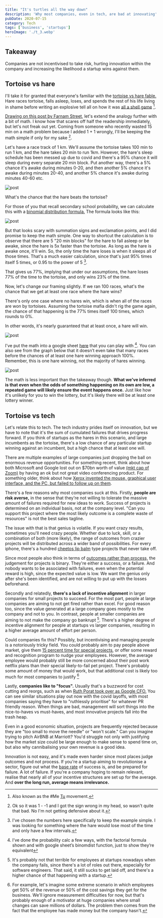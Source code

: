 ```yaml
---
title: "It's turtles all the way down"
description: 'Why most companies, even in tech, are bad at innovating'
pubDate: 2020-07-15
category: Tech
tags: ['business', 'startups']
heroImage: './t_3.webp'
---
```


## Takeaway

Companies are not incentivised to take risk, hurting innovation within the company and increasing the likelihood a startup wins against them.

## Tortoise vs hare

I'll take it for granted that everyone's familiar with the [tortoise vs hare fable.](http://read.gov/aesop/025.html 'aesop') Hare races tortoise, falls asleep, loses, and spends the rest of his life living in shame before writing an explosive tell all on how it was [all a shell game](https://en.wikipedia.org/wiki/Shell_game 'shell') [^1].

[Drawing on this post by Farnam Street](https://fs.blog/2016/07/james-march-the-trouble-with-genius/ 'FS'), let's extend the analogy further with a bit of math. I know how that scares off half the readership immediately, but let's not freak out yet. Coming from someone who recently wasted 15 min on a math problem because I added 1 + 1 wrongly, I'll be keeping the math simple if only for my sake [^2].

Let's have a race track of 1 km. We'll assume the tortoise takes 100 min to run 1 km, and the hare takes 20 min to run 1km. However, the hare's sleep schedule has been messed up due to covid and there's a 95% chance it will sleep during every separate 20 min block. Put another way, there's a 5% chance it's awake during minutes 0-20, and then another 5% chance it's awake during minutes 20-40, and another 5% chance it's awake during minutes 40-60 etc.

![post](./t_1.webp)

What's the chance that the hare beats the tortoise?

For those of you that recall secondary school probability, we can calculate this with a [binomial distribution formula.](https://online.stat.psu.edu/stat414/lesson/10/10.3 'binom') The formula looks like this:

![post](./t_2.webp)

But that looks scary with summation signs and exclamation points, and I did promise to keep the math simple. One way to shortcut the calculation is to observe that there are 5 "20 min blocks" for the hare to fall asleep or be awake, since the hare is 5x faster than the tortoise. As long as the hare is awake once, it'll win. So, the only time the hare loses is when it sleeps all of those times. That's a much easier calculation, since that's just 95% times itself 5 times, or 0.95 to the power of 5 [^3].

That gives us 77%, implying that under our assumptions, the hare loses 77% of the time to the tortoise, and only wins 23% of the time.

Now, let's change our framing slightly. If we ran 100 races, what's the chance that we get at least one race where the hare wins?

There's only one case where no hares win, which is when all of the races are won by tortoises. Assuming the tortoise mafia didn't rig the game again, the chance of that happening is the 77% times itself 100 times, which rounds to 0%.

In other words, it's nearly guaranteed that at least once, a hare will win.

![post](./t_3.webp)

I've put the math into a google sheet [here](https://docs.google.com/spreadsheets/d/1-_LV1ewb0D4DsERENaM_xp0oy8pHH7xWmAvNX8H9bdE/edit?usp=sharing 'sheet') that you can play with [^4]. You can also see from the graph below that it doesn’t even take that many races before the chances of at least one hare winning approach 100%. Remember, this is one hare winning, not the majority of hares winning.

![post](./t_4.webp)

The math is less important than the takeaway though. **What we've inferred is that even when the odds of something happening on its own are low, a repeated game will likely ensure the event happens once.** Just like how it's unlikely for you to win the lottery, but it's likely there will be at least one lottery winner.

## Tortoise vs tech

Let's relate this to tech. The tech industry prides itself on innovation, but we have to note that it's the sum of cumulated failures that drives progress forward. If you think of startups as the hares in this scenario, and large incumbents as the tortoise, there's a low chance of any particular startup winning against an incumbent, but a high chance that at least one will.

There are multiple examples of large companies just dropping the ball on enormous revenue opportunities. For something recent, think about how both Microsoft and Google lost out on $70bn worth of value [(mkt cap of Zoom)](https://finance.yahoo.com/quote/ZM/ 'ZM') by having an ok but not great video conferencing product. For something older, think about how [Xerox invented the mouse, graphical user interface, and the PC, but failed to follow up on them](https://www.forbes.com/sites/tendayiviki/2017/07/01/as-xerox-parc-turns-forty-seven-the-lesson-learned-is-that-business-models-matter/#eaf579075482 'xerox').

There's a few reasons why most companies suck at this. Firstly, **people are risk averse,** in the sense that they're not willing to tolerate the massive amount of failures required for new ideas to work. Success of projects is determined on an individual basis, not at the company level. "Can you support this project where the most likely outcome is a complete waste of resources" is not the best sales tagline.

The issue with that is that genius is volatile. If you want crazy results, sometimes you'll need crazy people. Whether due to luck, skill, or a combination of both (more likely), the range of outcomes from crazier projects will be distributed across a wider band of possibilities. For every iphone, there's a hundred [cheetos lip balm](https://www.usatoday.com/story/money/2018/07/11/50-worst-product-flops-of-all-time/36734837/ 'cheetos') type projects that never take off.

Since most people also think in terms of [outcomes rather than process,](https://www.schroders.com/id/uk/the-value-perspective/blog/all-blogs/outcomes-and-timeframes--with-annie-duke-part-3/?t=true 'annie') the judgement for projects is binary. They're either a success, or a failure. And nobody wants to be associated with failures, even when the potential reward is high, since the expected value is low. We want the genius only after she's been identified, and are not willing to put up with the losses beforehand.

Secondly and relatedly, **there's a lack of incentive alignment** in larger companies for small projects to succeed. For the most part, people at large companies are aiming to not get fired rather than excel. For good reason too, since the value generated at a large company goes mostly to the company and not to you. In contrast, people at smaller companies are aiming to not make the company go bankrupt [^5]. There's a higher degree of incentive alignment for people at startups vs larger companies, resulting in a higher average amount of effort per person.

Could companies fix this? Possibly, but incentivising and managing people is a notoriously tricky field. You could probably aim to pay people above market, give them [15 percent time for special projects](https://www.fastcompany.com/1663137/how-3m-gave-everyone-days-off-and-created-an-innovation-dynamo '15'), or offer some reward and recognition program to nudge your employees. However, the average employee would probably still be more concerned about their post work netflix plans than their special likely-to-fail pet project. There's probably some amount of money that would work, but that additional cost is likely too much for most companies to justify [^6]

Lastly, **companies like to "focus".** Usually that's a buzzword for cost cutting and reorgs, such as when [Ruth Porat took over as Google CFO.](https://www.bizjournals.com/sanjose/news/2015/07/15/google-reins-in-hiring-and-spending.html 'Ruth') You can see similar situations play out now with the covid layoffs, with most companies saying they have to "ruthlessly prioritise" for whatever PR friendly reason. When things are bad, management will sort things into the nice-to-haves vs must-haves, and most innovative projects fall into the trash heap.

Even in a good economic situation, projects are frequently rejected because they are "too small to move the needle" or "won't scale." Can you imagine trying to pitch AirBNB at Marriott? You'd struggle not only with justifying how the market size could be large enough to make sense to spend time on, but also why cannibalising your own revenue is a good idea.

Innovation is not easy, and it's made even harder since most places judge outcomes and not process. If you're a startup aiming to revolutionise a sector, figure out what the [base rate](https://en.wikipedia.org/wiki/Base_rate 'base') of success is, and be prepared for failure. A lot of failure. If you're a company hoping to remain relevant, realise that nearly all of your incentive structures are set up for the average. And **over the long run, average means irrelevance.**

[^1]: Also known as the #Me [Tu](https://www.echineselearning.com/blog/chinese-character-tu-rabbit-beginner 'tu') movement.

[^2]: Ok so it was 1 - -1 and I got the sign wrong in my head, so wasn't quite that bad. No I'm not getting defensive about it.

[^3]: I've chosen the numbers here specifically to keep the example simple. I was looking for something where the hare would lose most of the time and only have a few intervals.

[^4]: I’ve done the probability calc a few ways, with the factorial formula shown and with google sheet’s binomdist function, just to show they’re equivalent

[^5]: It's probably not that terrible for employees at startups nowadays when the company fails, since there's a lot of roles out there, especially for software engineers. That said, it still sucks to get laid off, and there's a higher chance of that happening with a startup.

[^6]: For example, let's imagine some extreme scenario in which employees get 50% of the revenue or 50% of the cost savings they get for the business. We'll ignore measurement difficulties for now, but that's probably enough of a motivator at huge companies where small changes can save millions of dollars. The problem then comes from the fact that the employee has made money but the company hasn't.

